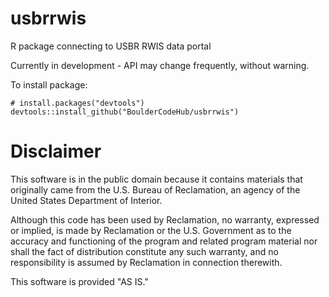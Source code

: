 # usbrrwis

R package connecting to USBR RWIS data portal

Currently in development - API may change frequently, without warning. 

To install package:

```
# install.packages("devtools")
devtools::install_github("BoulderCodeHub/usbrrwis")
```

# Disclaimer

This software is in the public domain because it contains materials that originally came from the U.S. Bureau of Reclamation, an agency of the United States Department of Interior.

Although this code has been used by Reclamation, no warranty, expressed or implied, is made by Reclamation or the U.S. Government as to the accuracy and functioning of the program and related program material nor shall the fact of distribution constitute any such warranty, and no responsibility is assumed by Reclamation in connection therewith.

This software is provided "AS IS."
